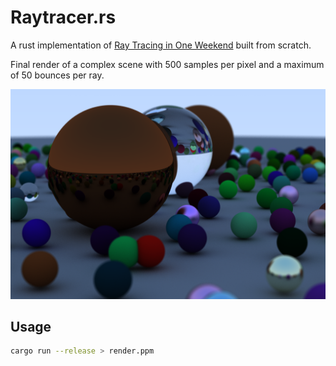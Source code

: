 # Raytracer.rs

A rust implementation of [Ray Tracing in One Weekend](https://raytracing.github.io/books/RayTracingInOneWeekend.html#overview) built from scratch.

Final render of a complex scene with 500 samples per pixel and a maximum of 50 bounces per ray. 

![render](final.png)

## Usage

```bash
cargo run --release > render.ppm
```